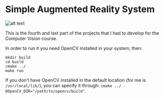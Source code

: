 # Simple Augmented Reality System

![alt text](./data/cv.gif "Logo Title Text 1")

This is the fourth and last part of the projects that I had to develop for the Computer Vision course.

In order to run it you need OpenCV installed in your system, then:

```
mkdir build
cd build
cmake ../
make run
```

If you don't have OpenCV installed in the default location (for me is `/usr/local/lib/`), you can specify it through: `cmake ../ -DOpenCV_DIR="/path/to/opencv/build"`.

